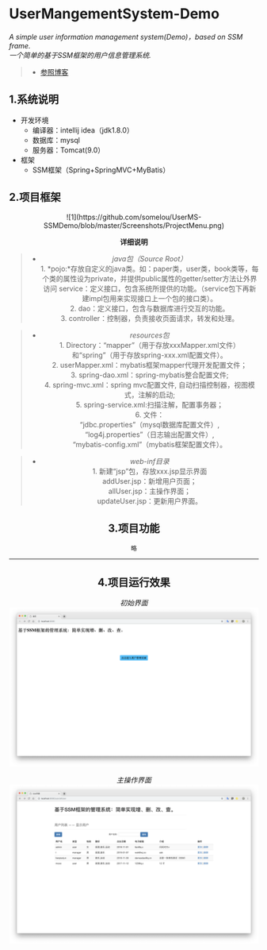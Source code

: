 # UserMangementSystem-Demo

*A simple user information management system(Demo)，based on SSM frame.*  
*一个简单的基于SSM框架的用户信息管理系统.*

> * [参照博客](https://blog.csdn.net/qq_40061421/article/details/82112433 "IDEA+Maven+SSM框架实现的简单的增、删、改、查")

## 1.系统说明
* 开发环境
	* 编译器：intellij idea（jdk1.8.0）
	* 数据库：mysql
	* 服务器：Tomcat(9.0）
* 框架
 	* SSM框架（Spring+SpringMVC+MyBatis）

## 2.项目框架 

 <div align=center>![1](https://github.com/somelou/UserMS-SSMDemo/blob/master/Screenshots/ProjectMenu.png)  

**详细说明**
> * *java包（Source Root）*  
	1. *pojo:*存放自定义的java类。如：paper类，user类，book类等，每个类的属性设为private，并提供public属性的getter/setter方法让外界访问
service：定义接口，包含系统所提供的功能。（service包下再新建impl包用来实现接口上一个包的接口类）。  
	2. dao：定义接口，包含与数据库进行交互的功能。  
	3. controller：控制器，负责接收页面请求，转发和处理。  

> * *resources包*  
	1. Directory：“mapper”（用于存放xxxMapper.xml文件）和“spring”（用于存放spring-xxx.xml配置文件）。  
	2. userMapper.xml：mybatis框架mapper代理开发配置文件；  
	3. spring-dao.xml：spring-mybatis整合配置文件;  
	4. spring-mvc.xml：spring mvc配置文件, 自动扫描控制器，视图模式，注解的启动;  
	5. spring-service.xml:扫描注解，配置事务器；  
	6. 文件：  
	  “jdbc.properties”（mysql数据库配置文件）,    
	  “log4j.properties”（日志输出配置文件）,    
	  “mybatis-config.xml”（mybatis框架配置文件）。

> * *web-inf目录*    
	1. 新建“jsp”包，存放xxx.jsp显示界面     
		addUser.jsp：新增用户页面；    
		allUser.jsp：主操作界面；    
		updateUser.jsp：更新用户界面。


## 3.项目功能

`略`

***

## 4.项目运行效果

*初始界面*
![Start Interface](https://github.com/somelou/UserMS-SSMDemo/blob/master/Screenshots/Start.png) 

*主操作界面*
![Main Operation Interface](https://github.com/somelou/UserMS-SSMDemo/blob/master/Screenshots/MainOperation.png)
